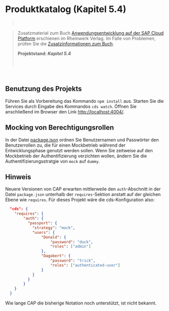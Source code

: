 # Produktkatalog (Kapitel 5.4)
><br> 

>Zusatzmaterial zum Buch [Anwendungsentwicklung auf der SAP Cloud Platform](https://www.sap-press.de/5110) erschienen im Rheinwerk Verlag. Im Falle von Problemen, prüfen Sie die [Zusatzinformationen zum Buch](https://klako.info/books/cap_sap_press_de/).
>
> **Projektstand: _Kapitel 5.4_**
>
> <br>
<br>

## Benutzung des Projekts
Führen Sie als Vorbereitung das Kommando ``npm install`` aus. Starten Sie die Services durch Eingabe des Kommandos ``cds watch``. Öffnen Sie anschließend im Browser den Link [http://localhost:4004/](http://localhost:4004/).

## Mocking von Berechtigungsrollen
In der Datei [package.json](package.json) ordnen Sie Benutzernamen und Passwörter den Benutzerrollen zu, die für einen Mockbetrieb während der Entwicklungsphase genutzt werden sollen. Wenn Sie zeitweise auf den Mockbetrieb der Authentifizierung verzichten wollen, ändern Sie die Authentifizierungsstratgie von ``mock`` auf ``dummy``.

## Hinweis
Neuere Versionen von CAP erwarten mittlerweile den ``auth``-Abschnitt in der Datei ``package.json`` unterhalb der ``requires``-Sektion anstatt auf der gleichen Ebene wie ``requires``. Für dieses Projekt wäre die cds-Konfiguration also:
```json
  "cds": {
    "requires": {
        "auth": {
          "passport": {
            "strategy": "mock",
            "users": {
                "Donald": {
                    "password": "duck",
                    "roles": ["admin"]
                },
                "Dagobert": {
                    "password": "trick",
                    "roles": ["authenticated-user"]
                }
            }
          }
        }
    }
  }
```
Wie lange CAP die bisherige Notation noch unterstützt, ist nicht bekannt.

